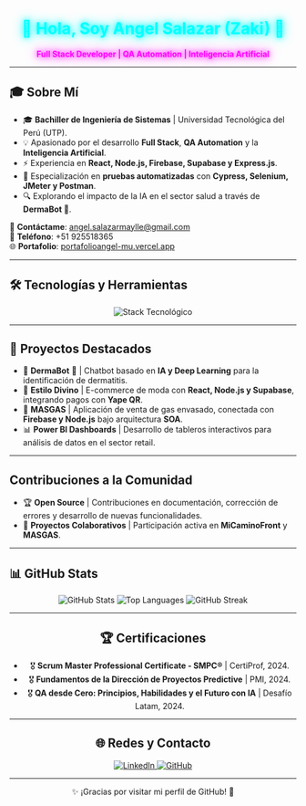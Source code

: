 <div align="center">
  <h1 style="color: #00FFFF; text-shadow: 0 0 10px #00FFFF, 0 0 20px #00FFFF;">🚀 Hola, Soy Angel Salazar (Zaki) 🤖</h1>
  <p style="color: #FF00FF; text-shadow: 0 0 10px #FF00FF, 0 0 20px #FF00FF;"><strong>Full Stack Developer | QA Automation | Inteligencia Artificial</strong></p>
</div>

---

## 🎓 Sobre Mí  

- 🎓 **Bachiller de Ingeniería de Sistemas** | Universidad Tecnológica del Perú (UTP).  
- 💡 Apasionado por el desarrollo **Full Stack**, **QA Automation** y la **Inteligencia Artificial**.  
- ⚡ Experiencia en **React, Node.js, Firebase, Supabase y Express.js**.  
- 🧪 Especialización en **pruebas automatizadas** con **Cypress, Selenium, JMeter y Postman**.  
- 🔍 Explorando el impacto de la IA en el sector salud a través de **DermaBot 🏥**.  

📧 **Contáctame**: [angel.salazarmaylle@gmail.com](mailto:angel.salazarmaylle@gmail.com)  
📱 **Teléfono**: +51 925518365  
🌐 **Portafolio**: [portafolioangel-mu.vercel.app](https://portafolioangel-mu.vercel.app/)  

---

## 🛠️ Tecnologías y Herramientas  

<div align="center">
  <img src="https://skillicons.dev/icons?i=react,nodejs,express,js,ts,py,selenium,cypress,mysql,postgres,sqlite,supabase,git,github,docker,linux,postman,azure,aws" alt="Stack Tecnológico" />
</div>

---

## 🚀 Proyectos Destacados  

- 🔹 **DermaBot** 🏥 | Chatbot basado en **IA y Deep Learning** para la identificación de dermatitis.  
- 🛒 **Estilo Divino** | E-commerce de moda con **React, Node.js y Supabase**, integrando pagos con **Yape QR**.  
- 🔬 **MASGAS** | Aplicación de venta de gas envasado, conectada con **Firebase y Node.js** bajo arquitectura **SOA**.  
- 📊 **Power BI Dashboards** | Desarrollo de tableros interactivos para análisis de datos en el sector retail.  

---

## Contribuciones a la Comunidad  

- 🏆 **Open Source** | Contribuciones en documentación, corrección de errores y desarrollo de nuevas funcionalidades.  
- 🔗 **Proyectos Colaborativos** | Participación activa en **MiCaminoFront** y **MASGAS**.  

---

## 📊 GitHub Stats  

<div align="center">
  <img src="https://github-readme-stats.vercel.app/api?username=Angelzaki&show_icons=true&theme=radical" alt="GitHub Stats" />
  <img src="https://github-readme-stats.vercel.app/api/top-langs/?username=Angelzaki&layout=compact&theme=radical" alt="Top Languages" />
  <img src="https://github-readme-streak-stats.herokuapp.com?user=Angelzaki&theme=radical" alt="GitHub Streak" />

---

## 🏆 Certificaciones  

- 🎖 **Scrum Master Professional Certificate - SMPC®** | CertiProf, 2024.  
- 🎖 **Fundamentos de la Dirección de Proyectos Predictive** | PMI, 2024.  
- 🎖 **QA desde Cero: Principios, Habilidades y el Futuro con IA** | Desafío Latam, 2024.  

---

## 🌐 Redes y Contacto  

<div align="center">
  <a href="https://www.linkedin.com/in/angel-salazar-maylle-36236b198/" target="_blank">
    <img src="https://img.shields.io/badge/LinkedIn-0077B5?style=for-the-badge&logo=linkedin&logoColor=white" alt="LinkedIn">
  </a>
  <a href="https://github.com/Angelzaki" target="_blank">
    <img src="https://img.shields.io/badge/GitHub-181717?style=for-the-badge&logo=github&logoColor=white" alt="GitHub">
  </a>
</div>

---

✨ ¡Gracias por visitar mi perfil de GitHub! 🚀
